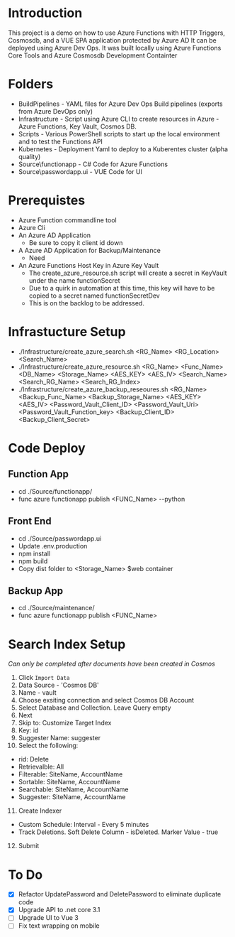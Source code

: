 # Introduction 
This project is a demo on how to use Azure Functions with HTTP Triggers, Cosmosdb, and a VUE SPA application protected by Azure AD
It can be deployed using Azure Dev Ops.
It was built locally using Azure Functions Core Tools and Azure Cosmosdb Development Containter


# Folders
* BuildPipelines - YAML files for Azure Dev Ops Build pipelines (exports from Azure DevOps only)
* Infrastructure - Script using Azure CLI to create resources in Azure - Azure Functions, Key Vault, Cosmos DB.  
* Scripts - Various PowerShell scripts to start up the local environment and to test the Functions API
* Kubernetes - Deployment Yaml to deploy to a Kuberentes cluster (alpha quality)
* Source\functionapp - C# Code for Azure Functions
* Source\passwordapp.ui - VUE Code for UI

# Prerequistes 
* Azure Function commandline tool 
* Azure Cli
* An Azure AD Application
   * Be sure to copy it client id down
* A Azure AD Application for Backup/Maintenance
   * Need 
* An Azure Functions Host Key  in Azure Key Vault
   * The create_azure_resource.sh script will create a secret in KeyVault under the name functionSecret
   * Due to a quirk in automation at this time, this key will have to be copied to a secret named functionSecretDev
   * This is on the backlog to be addressed. 

# Infrastucture Setup
* ./Infrastructure/create_azure_search.sh <RG_Name> <RG_Location> <Search_Name>
* ./Infrastructure/create_azure_resource.sh <RG_Name> <Location> <Func_Name> <DB_Name> <Storage_Name> <AES_KEY> <AES_IV> <Search_Name> <Search_RG_Name> <Search_RG_Index>
* ./Infrastructure/create_azure_backup_reseoures.sh <RG_Name> <Location> <Backup_Func_Name> <Backup_Storage_Name> <AES_KEY> <AES_IV> <Password_Vault_Client_ID> <Password_Vault_Uri> <Password_Vault_Function_key> <Backup_Client_ID> <Backup_Client_Secret>

# Code Deploy
## Function App
* cd ./Source/functionapp/
* func azure functionapp publish <FUNC_Name> --python

## Front End
* cd ./Source/passwordapp.ui
* Update .env.production 
* npm install
* npm build
* Copy dist folder to <Storage_Name> $web container

## Backup App
* cd ./Source/maintenance/
* func azure functionapp publish <FUNC_Name>

# Search Index Setup
_Can only be completed after documents have been created in Cosmos_
1. Click `Import Data`
2. Data Source - 'Cosmos DB'
3. Name - vault
4. Choose exsiting connection and select Cosmos DB Account
5. Select Database and Collection. Leave Query empty
6. Next
7. Skip to: Customize Target Index
8. Key: id
9. Suggester Name: suggester
10. Select the following:
   * rid: Delete
   * Retrievalble: All
   * Filterable: SiteName, AccountName
   * Sortable:  SiteName, AccountName
   * Searchable: SiteName, AccountName
   * Suggester: SiteName, AccountName
11. Create Indexer
   * Custom Schedule: Interval - Every 5 minutes
   * Track Deletions. Soft Delete Column - isDeleted. Marker Value - true
12. Submit

# To Do
- [X] Refactor UpdatePassword and DeletePassword to eliminate duplicate code
- [X] Upgrade API to .net core 3.1
- [ ] Upgrade UI to Vue 3
- [ ] Fix text wrapping on mobile